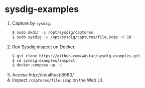 # sysdig-examples

1. Capture by `sysdig`.
    ```bash
    $ sudo mkdir -p /opt/sysdig/captures
    $ sudo sysdig -w /opt/sysdig/captures/file.scap -M 10
    ```
1. Run Sysdig inspect on Docker.
    ```bash
    $ git clone https://github.com/wdstar/sysdig-examples.git
    $ cd sysdig-examples/inspect
    $ docker-compose up -d
    ```
1. Access http://localhost:8080/
1. Inspect `/captures/file.scap` on the Web UI.
